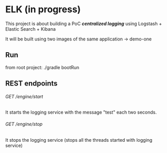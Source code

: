 # ELK (in progress)

This project is about building a PoC **_centralized logging_** using Logstash + Elastic Search + Kibana 

It will be built using two images of the same application -> demo-one



## Run
from root project: ./gradle bootRun

## REST endpoints

###### GET /engine/start
It starts the logging service with the message "test" each two seconds.

###### GET /engine/stop
It stops the logging service (stops all the threads started with logging service)
